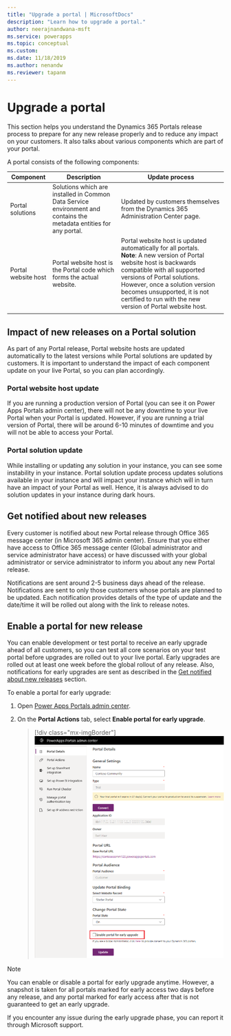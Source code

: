 ```yaml
---
title: "Upgrade a portal | MicrosoftDocs"
description: "Learn how to upgrade a portal."
author: neerajnandwana-msft
ms.service: powerapps
ms.topic: conceptual
ms.custom: 
ms.date: 11/18/2019
ms.author: nenandw
ms.reviewer: tapanm
---
```

 
# Upgrade a portal

This section helps you understand the Dynamics 365 Portals release process to prepare for any new release properly and to reduce any impact on your customers. It also talks about various components which are part of your portal.

A portal consists of the following components:

|Component|Description|Update process|
|---------|-----------|--------------|
|Portal solutions|Solutions which are installed in Common Data Service environment and contains the metadata entities for any portal.|Updated by customers themselves from the Dynamics 365 Administration Center page.|
|Portal website host|Portal website host is the Portal code which forms the actual website.|Portal website host is updated automatically for all portals.<br>**Note**: A new version of Portal website host is backwards compatible with all supported versions of Portal solutions. However, once a solution version becomes unsupported, it is not certified to run with the new version of Portal website host.|
|||

## Impact of new releases on a Portal solution

As part of any Portal release, Portal website hosts are updated automatically to the latest versions while Portal solutions are updated by customers. It is important to understand the impact of each component update on your live Portal, so you can plan accordingly.

### Portal website host update

If you are running a production version of Portal (you can see it on Power Apps Portals admin center), there will not be any downtime to your live Portal when your Portal is updated. However, if you are running a trial version of Portal, there will be around 6-10 minutes of downtime and you will not be able to access your Portal.

### Portal solution update

While installing or updating any solution in your instance, you can see some instability in your instance. Portal solution update process updates solutions available in your instance and will impact your instance which will in turn have an impact of your Portal as well. Hence, it is always advised to do solution updates in your instance during dark hours.

## Get notified about new releases

Every customer is notified about new Portal release through Office 365 message center (in Microsoft 365 admin center). Ensure that you either have access to Office 365 message center (Global administrator and service administrator have access) or have discussed with your global administrator or service administrator to inform you about any new Portal release.

Notifications are sent around 2-5 business days ahead of the release. Notifications are sent to only those customers whose portals are planned to be updated. Each notification provides details of the type of update and the date/time it will be rolled out along with the link to release notes.

## Enable a portal for new release

You can enable development or test portal to receive an early upgrade ahead of all customers, so you can test all core scenarios on your test portal before upgrades are rolled out to your live portal. Early upgrades are rolled out at least one week before the global rollout of any release. Also, notifications for early upgrades are sent as described in the [Get notified about new releases](#get-notified-about-new-releases) section.

To enable a portal for early upgrade:

1.	Open [Power Apps Portals admin center](admin-overview.md).

2.	On the **Portal Actions** tab, select **Enable portal for early upgrade**.

    > [!div class="mx-imgBorder"]
    > ![Enable a portal for early upgrade](../media/upgrade-portal.png "Enable a portal for early upgrade")

> [!NOTE]
> You can enable or disable a portal for early upgrade anytime. However, a snapshot is taken for all portals marked for early access two days before any release, and any portal marked for early access after that is not guaranteed to get an early upgrade.

If you encounter any issue during the early upgrade phase, you can report it through Microsoft support.


